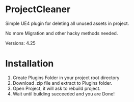# ProjectCleaner
Simple UE4 plugin for deleting all unused assets in project.

No more Migration and other hacky methods needed.

Versions: 4.25

# Installation
1) Create Plugins Folder in your project root directory
2) Download .zip file and extract to Plugins folder.
3) Open Project, it will ask to rebuild project.
4) Wait until building succeeded and you are Done!
